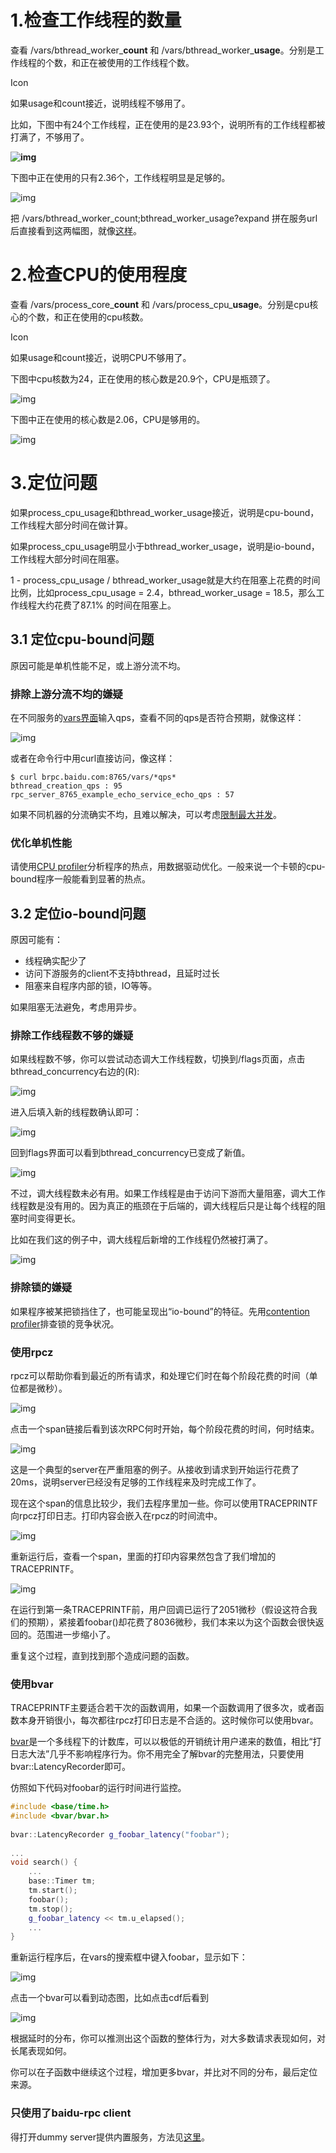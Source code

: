 # 1.检查工作线程的数量

查看 /vars/bthread_worker_**count** 和 /vars/bthread_worker_**usage**。分别是工作线程的个数，和正在被使用的工作线程个数。

Icon

如果usage和count接近，说明线程不够用了。

比如，下图中有24个工作线程，正在使用的是23.93个，说明所有的工作线程都被打满了，不够用了。

**![img](http://wiki.baidu.com/download/attachments/161461013/image2016-1-8%2017%3A14%3A8.png?version=1&modificationDate=1452244448000&api=v2)**

下图中正在使用的只有2.36个，工作线程明显是足够的。

![img](http://wiki.baidu.com/download/attachments/161461013/image2016-1-8%2017%3A16%3A34.png?version=1&modificationDate=1452244594000&api=v2)

把 /vars/bthread_worker_count;bthread_worker_usage?expand 拼在服务url后直接看到这两幅图，就像[这样](http://brpc.baidu.com:8765/vars/bthread_worker_count;bthread_worker_usage?expand)。

# 2.检查CPU的使用程度

查看 /vars/process_core_**count** 和 /vars/process_cpu_**usage**。分别是cpu核心的个数，和正在使用的cpu核数。

Icon

如果usage和count接近，说明CPU不够用了。

下图中cpu核数为24，正在使用的核心数是20.9个，CPU是瓶颈了。

![img](http://wiki.baidu.com/download/attachments/161461013/image2016-1-8%2017%3A28%3A37.png?version=1&modificationDate=1452245317000&api=v2)

下图中正在使用的核心数是2.06，CPU是够用的。

![img](http://wiki.baidu.com/download/attachments/161461013/image2016-1-8%2017%3A26%3A25.png?version=1&modificationDate=1452245185000&api=v2)

# 3.定位问题

如果process_cpu_usage和bthread_worker_usage接近，说明是cpu-bound，工作线程大部分时间在做计算。

如果process_cpu_usage明显小于bthread_worker_usage，说明是io-bound，工作线程大部分时间在阻塞。

1 - process_cpu_usage / bthread_worker_usage就是大约在阻塞上花费的时间比例，比如process_cpu_usage = 2.4，bthread_worker_usage = 18.5，那么工作线程大约花费了87.1% 的时间在阻塞上。

## 3.1 定位cpu-bound问题

原因可能是单机性能不足，或上游分流不均。

### 排除上游分流不均的嫌疑

在不同服务的[vars界面](http://brpc.baidu.com:8765/vars)输入qps，查看不同的qps是否符合预期，就像这样：

![img](http://wiki.baidu.com/download/attachments/161461013/image2016-1-8%2018%3A5%3A40.png?version=1&modificationDate=1452247540000&api=v2)

或者在命令行中用curl直接访问，像这样：

```shell
$ curl brpc.baidu.com:8765/vars/*qps*
bthread_creation_qps : 95
rpc_server_8765_example_echo_service_echo_qps : 57
```

如果不同机器的分流确实不均，且难以解决，可以考虑[限制最大并发](server.md#id-创建和设置Server-限制最大并发)。

### 优化单机性能

请使用[CPU profiler](cpu_profiler.md)分析程序的热点，用数据驱动优化。一般来说一个卡顿的cpu-bound程序一般能看到显著的热点。

## 3.2 定位io-bound问题

原因可能有：

- 线程确实配少了
- 访问下游服务的client不支持bthread，且延时过长
- 阻塞来自程序内部的锁，IO等等。

如果阻塞无法避免，考虑用异步。

### 排除工作线程数不够的嫌疑

如果线程数不够，你可以尝试动态调大工作线程数，切换到/flags页面，点击bthread_concurrency右边的(R):

![img](http://wiki.baidu.com/download/attachments/161461013/image2016-1-8%2017%3A35%3A54.png?version=1&modificationDate=1452245754000&api=v2)

进入后填入新的线程数确认即可：

![img](http://wiki.baidu.com/download/attachments/161461013/image2016-1-8%2017%3A36%3A48.png?version=1&modificationDate=1452245808000&api=v2)

回到flags界面可以看到bthread_concurrency已变成了新值。

![img](http://wiki.baidu.com/download/attachments/161461013/image2016-1-8%2017%3A37%3A33.png?version=1&modificationDate=1452245853000&api=v2)

 

不过，调大线程数未必有用。如果工作线程是由于访问下游而大量阻塞，调大工作线程数是没有用的。因为真正的瓶颈在于后端的，调大线程后只是让每个线程的阻塞时间变得更长。

比如在我们这的例子中，调大线程后新增的工作线程仍然被打满了。

![img](http://wiki.baidu.com/download/attachments/161461013/image2016-1-8%2017%3A39%3A37.png?version=1&modificationDate=1452245977000&api=v2)

### 排除锁的嫌疑

如果程序被某把锁挡住了，也可能呈现出“io-bound”的特征。先用[contention profiler](contention_profiler.md)排查锁的竞争状况。

### 使用rpcz

rpcz可以帮助你看到最近的所有请求，和处理它们时在每个阶段花费的时间（单位都是微秒）。

![img](http://wiki.baidu.com/download/attachments/161461013/image2016-1-8%2018%3A14%3A8.png?version=1&modificationDate=1452248048000&api=v2)

点击一个span链接后看到该次RPC何时开始，每个阶段花费的时间，何时结束。

![img](http://wiki.baidu.com/download/attachments/161461013/image2016-1-8%2018%3A15%3A7.png?version=1&modificationDate=1452248107000&api=v2)

这是一个典型的server在严重阻塞的例子。从接收到请求到开始运行花费了20ms，说明server已经没有足够的工作线程来及时完成工作了。

现在这个span的信息比较少，我们去程序里加一些。你可以使用TRACEPRINTF向rpcz打印日志。打印内容会嵌入在rpcz的时间流中。

![img](http://wiki.baidu.com/download/attachments/161461013/image2016-1-8%2018%3A26%3A19.png?version=1&modificationDate=1452248779000&api=v2)

重新运行后，查看一个span，里面的打印内容果然包含了我们增加的TRACEPRINTF。

![img](http://wiki.baidu.com/download/attachments/161461013/image2016-1-8%2018%3A28%3A27.png?version=1&modificationDate=1452248908000&api=v2)

在运行到第一条TRACEPRINTF前，用户回调已运行了2051微秒（假设这符合我们的预期），紧接着foobar()却花费了8036微秒，我们本来以为这个函数会很快返回的。范围进一步缩小了。

重复这个过程，直到找到那个造成问题的函数。

### 使用bvar

TRACEPRINTF主要适合若干次的函数调用，如果一个函数调用了很多次，或者函数本身开销很小，每次都往rpcz打印日志是不合适的。这时候你可以使用bvar。

[bvar](bvar.md)是一个多线程下的计数库，可以以极低的开销统计用户递来的数值，相比“打日志大法”几乎不影响程序行为。你不用完全了解bvar的完整用法，只要使用bvar::LatencyRecorder即可。

仿照如下代码对foobar的运行时间进行监控。

```c++
#include <base/time.h>
#include <bvar/bvar.h>
 
bvar::LatencyRecorder g_foobar_latency("foobar");
 
...
void search() {
    ...
    base::Timer tm;
    tm.start();
    foobar();
    tm.stop();
    g_foobar_latency << tm.u_elapsed();
    ...
}
```

重新运行程序后，在vars的搜索框中键入foobar，显示如下：

![img](http://wiki.baidu.com/download/attachments/161461013/image2016-1-8%2018%3A41%3A11.png?version=1&modificationDate=1452249671000&api=v2)

点击一个bvar可以看到动态图，比如点击cdf后看到

![img](http://wiki.baidu.com/download/attachments/161461013/image2016-1-8%2018%3A42%3A46.png?version=1&modificationDate=1452249766000&api=v2)

根据延时的分布，你可以推测出这个函数的整体行为，对大多数请求表现如何，对长尾表现如何。

你可以在子函数中继续这个过程，增加更多bvar，并比对不同的分布，最后定位来源。

### 只使用了baidu-rpc client

得打开dummy server提供内置服务，方法见[这里](dummy_server.md)。
